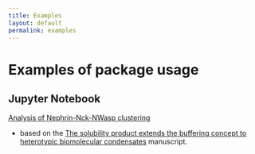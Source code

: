 ```yaml
---
title: Examples
layout: default
permalink: examples
---
```


# Examples of package usage

## Jupyter Notebook
[Analysis of Nephrin-Nck-NWasp clustering](DEMO_neph_nck_nwasp.md)
  - based on the <a href="https://pubmed.ncbi.nlm.nih.gov/34236318/">The solubility product extends the buffering concept to heterotypic biomolecular   condensates</a> manuscript.
